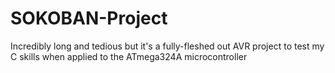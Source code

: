 # SOKOBAN-Project
Incredibly long and tedious but it's a fully-fleshed out AVR project to test my C skills when applied to the ATmega324A microcontroller
